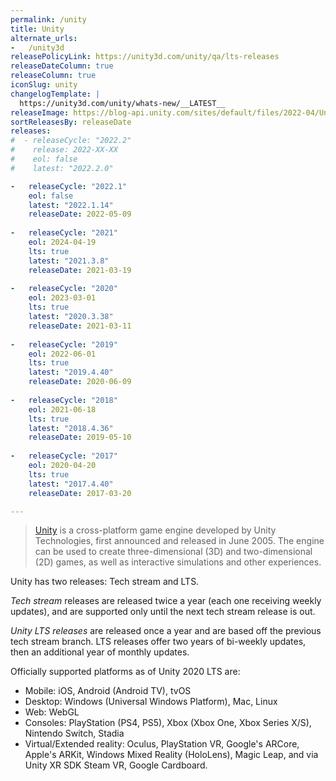 ```yaml
---
permalink: /unity
title: Unity
alternate_urls:
-   /unity3d
releasePolicyLink: https://unity3d.com/unity/qa/lts-releases
releaseDateColumn: true
releaseColumn: true
iconSlug: unity
changelogTemplate: |
  https://unity3d.com/unity/whats-new/__LATEST__
releaseImage: https://blog-api.unity.com/sites/default/files/2022-04/Unity-2021-LTS-Timeline.jpg
sortReleasesBy: releaseDate
releases:
#  - releaseCycle: "2022.2"
#    release: 2022-XX-XX
#    eol: false
#    latest: "2022.2.0"

-   releaseCycle: "2022.1"
    eol: false
    latest: "2022.1.14"
    releaseDate: 2022-05-09
    
-   releaseCycle: "2021"
    eol: 2024-04-19
    lts: true
    latest: "2021.3.8"
    releaseDate: 2021-03-19
    
-   releaseCycle: "2020"
    eol: 2023-03-01
    lts: true
    latest: "2020.3.38"
    releaseDate: 2021-03-11
    
-   releaseCycle: "2019"
    eol: 2022-06-01
    lts: true
    latest: "2019.4.40"
    releaseDate: 2020-06-09
    
-   releaseCycle: "2018"
    eol: 2021-06-18
    lts: true
    latest: "2018.4.36"
    releaseDate: 2019-05-10
    
-   releaseCycle: "2017"
    eol: 2020-04-20
    lts: true
    latest: "2017.4.40"
    releaseDate: 2017-03-20

---
```


> [Unity](https://unity.com/) is a cross-platform game engine developed by Unity Technologies, first announced and released in June 2005. The engine can be used to create three-dimensional (3D) and two-dimensional (2D) games, as well as interactive simulations and other experiences.

Unity has two releases: Tech stream and LTS.

*Tech stream* releases are released twice a year (each one receiving weekly updates), and are supported only until the next tech stream release is out.

*Unity LTS releases* are released once a year and are based off the previous tech stream branch. LTS releases offer two years of bi-weekly updates, then an additional year of monthly updates.

Officially supported platforms as of Unity 2020 LTS are:

- Mobile: iOS, Android (Android TV), tvOS
- Desktop: Windows (Universal Windows Platform), Mac, Linux
- Web: WebGL
- Consoles: PlayStation (PS4, PS5), Xbox (Xbox One, Xbox Series X/S), Nintendo Switch, Stadia
- Virtual/Extended reality: Oculus, PlayStation VR, Google's ARCore, Apple's ARKit, Windows Mixed Reality (HoloLens), Magic Leap, and via Unity XR SDK Steam VR, Google Cardboard.
